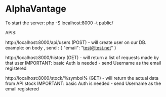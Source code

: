 # AlphaVantage

To start the server:
php -S localhost:8000 -t public/

APIS:


http://localhost:8000/api/users (POST) - will create user on our DB.
example: on body , send : {
  "email": "test@test.net"
}

http://localhost:8000/history (GET) - will return a list of requests made by that user
IMPORTANT: basic Auth is needed - send Username as the email registered


http://localhost:8000/stock/%symbol% (GET) - will return the actual data from API stock
IMPORTANT: basic Auth is needed - send Username as the email registered
